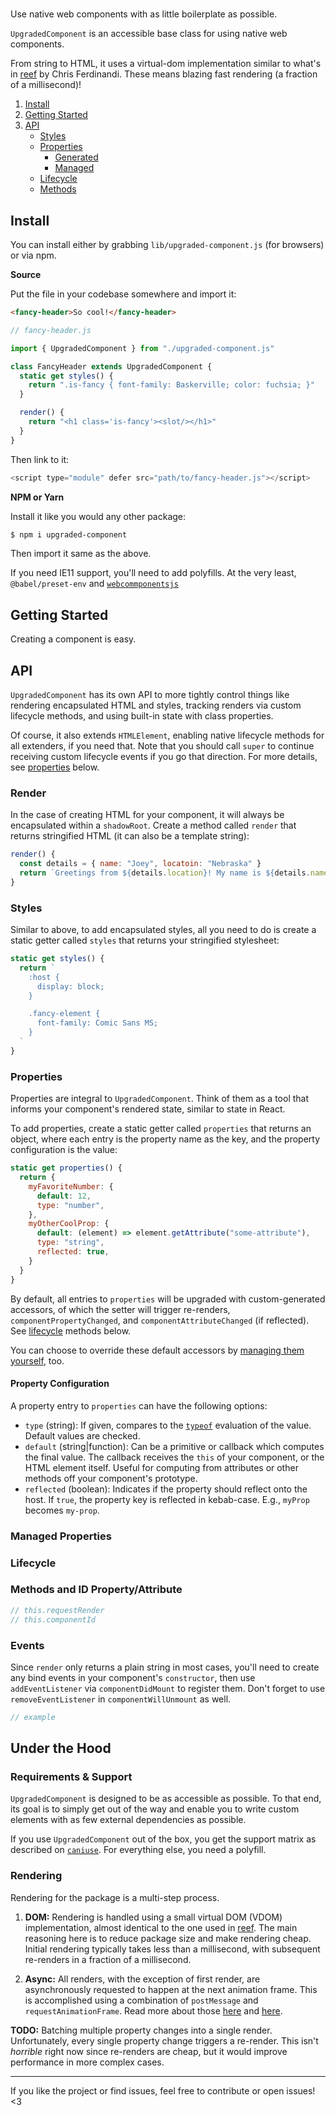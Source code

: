 # <upgraded-component>

Use native web components with as little boilerplate as possible.

`UpgradedComponent` is an accessible base class for using native web components.

From string to HTML, it uses a virtual-dom implementation similar to what's in [reef](https://github.com/cferdinandi/reef) by Chris Ferdinandi. These means blazing fast rendering (a fraction of a millisecond)!

1. [Install](#install)
2. [Getting Started](#getting-started)
3. [API](#api)
   - [Styles](#styles)
   - [Properties](#properties)
     - [Generated](#generated)
     - [Managed](#managed)
   - [Lifecycle](#lifecycle)
   - [Methods](#methods)

## Install

You can install either by grabbing `lib/upgraded-component.js` (for browsers) or via npm.

**Source**

Put the file in your codebase somewhere and import it:

```html
<fancy-header>So cool!</fancy-header>
```

```js
// fancy-header.js

import { UpgradedComponent } from "./upgraded-component.js"

class FancyHeader extends UpgradedComponent {
  static get styles() {
    return ".is-fancy { font-family: Baskerville; color: fuchsia; }"
  }

  render() {
    return "<h1 class='is-fancy'><slot/></h1>"
  }
}
```

Then link to it:

```js
<script type="module" defer src="path/to/fancy-header.js"></script>
```

**NPM or Yarn**

Install it like you would any other package:

```sh
$ npm i upgraded-component
```

Then import it same as the above.

If you need IE11 support, you'll need to add polyfills. At the very least, `@babel/preset-env` and [`webcommponentsjs`](https://github.com/webcomponents/polyfills/tree/master/packages/webcomponentsjs)

## Getting Started

Creating a component is easy.

## API

`UpgradedComponent` has its own API to more tightly control things like rendering encapsulated HTML and styles, tracking renders via custom lifecycle methods, and using built-in state with class properties.

Of course, it also extends `HTMLElement`, enabling native lifecycle methods for all extenders, if you need that. Note that you should call `super` to continue receiving custom lifecycle events if you go that direction. For more details, see [properties](#properties) below.

### Render

In the case of creating HTML for your component, it will always be encapsulated within a `shadowRoot`. Create a method called `render` that returns stringified HTML (it can also be a template string):

```js
render() {
  const details = { name: "Joey", locatoin: "Nebraska" }
  return `Greetings from ${details.location}! My name is ${details.name}.`
}
```

### Styles

Similar to above, to add encapsulated styles, all you need to do is create a static getter called `styles` that returns your stringified stylesheet:

```js
static get styles() {
  return `
    :host {
      display: block;
    }

    .fancy-element {
      font-family: Comic Sans MS;
    }
  `
}
```

### Properties

Properties are integral to `UpgradedComponent`. Think of them as a tool that informs your component's rendered state, similar to state in React.

To add properties, create a static getter called `properties` that returns an object, where each entry is the property name as the key, and the property configuration is the value:

```js
static get properties() {
  return {
    myFavoriteNumber: {
      default: 12,
      type: "number",
    },
    myOtherCoolProp: {
      default: (element) => element.getAttribute("some-attribute"),
      type: "string",
      reflected: true,
    }
  }
}
```

By default, all entries to `properties` will be upgraded with custom-generated accessors, of which the setter will trigger re-renders, `componentPropertyChanged`, and `componentAttributeChanged` (if reflected). See [lifecycle](#lifecycle) methods below.

You can choose to override these default accessors by [managing them yourself](#managed-properties), too.

#### Property Configuration

A property entry to `properties` can have the following options:

- `type` (string): If given, compares to the [`typeof`](https://developer.mozilla.org/en-US/docs/Web/JavaScript/Reference/Operators/typeof) evaluation of the value. Default values are checked.
- `default` (string|function): Can be a primitive or callback which computes the final value. The callback receives the `this` of your component, or the HTML element itself. Useful for computing from attributes or other methods off your component's prototype.
- `reflected` (boolean): Indicates if the property should reflect onto the host. If `true`, the property key is reflected in kebab-case. E.g., `myProp` becomes `my-prop`.

### Managed Properties

### Lifecycle

### Methods and ID Property/Attribute

```js
// this.requestRender
// this.componentId
```

### Events

Since `render` only returns a plain string in most cases, you'll need to create any bind events in your component's `constructor`, then use `addEventListener` via `componentDidMount` to register them. Don't forget to use `removeEventListener` in `componentWillUnmount` as well.

```js
// example
```

## Under the Hood

### Requirements & Support

`UpgradedComponent` is designed to be as accessible as possible. To that end, its goal is to simply get out of the way and enable you to write custom elements with as few external dependencies as possible.

If you use `UpgradedComponent` out of the box, you get the support matrix as described on [`caniuse`](https://caniuse.com/#search=components). For everything else, you need a polyfill.

### Rendering

Rendering for the package is a multi-step process.

1. **DOM:** Rendering is handled using a small virtual DOM (VDOM) implementation, almost identical to the one used in [reef](https://github.com/cferdinandi/reef). The main reasoning here is to reduce package size and make rendering cheap. Initial rendering typically takes less than a millisecond, with subsequent re-renders in a fraction of a millisecond.

2. **Async:** All renders, with the exception of first render, are asynchronously requested to happen at the next animation frame. This is accomplished using a combination of `postMessage` and `requestAnimationFrame`. Read more about those [here](https://developer.mozilla.org/en-US/docs/Web/API/Window/postMessage) and [here](https://developer.mozilla.org/en-US/docs/Web/API/window/requestAnimationFrame).

**TODO:** Batching multiple property changes into a single render. Unfortunately, every single property change triggers a re-render. This isn't _horrible_ right now since re-renders are cheap, but it would improve performance in more complex cases.

---

If you like the project or find issues, feel free to contribute or open issues! <3
